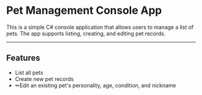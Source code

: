 # Pet Management Console App

This is a simple C# console application that allows users to manage a list of pets. The app supports listing, creating, and editing pet records.

---

## Features

- List all pets
- Create new pet records
- ✏Edit an existing pet's personality, age, condition, and nickname

